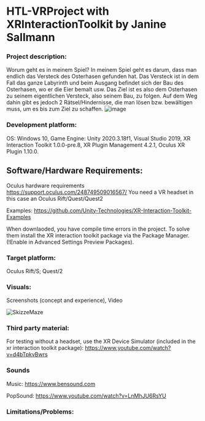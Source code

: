 # HTL-VRProject with XRInteractionToolkit by Janine Sallmann

### Project description: 
Worum geht es in meinem Spiel?
In meinem Spiel geht es darum, dass man endlich das Versteck des Osterhasen gefunden hat. Das Versteck ist in dem Fall das ganze Labyrinth und beim Ausgang befindet sich der Bau des Osterhasen, wo er die Eier bemalt usw. Das Ziel ist es also dem Osterhasen zu seinem eigentlichen Versteck, also seinem Bau, zu folgen. Auf dem Weg dahin gibt es jedoch 2 Rätsel/Hindernisse, die man lösen bzw. bewältigen muss, um es bis zum Ziel zu schaffen.
![image](https://user-images.githubusercontent.com/100845843/172841515-7d1b09ad-3894-44a2-b4c7-2280b5e3f56e.png)


### Development platform: 
OS: Windows 10, Game Engine: Unity 2020.3.18f1, Visual Studio 2019, XR Interaction Toolkit 1.0.0-pre.8, XR Plugin Management 4.2.1, Oculus XR Plugin 1.10.0.

## Software/Hardware Requirements: 
Oculus hardware requirements https://support.oculus.com/248749509016567/
You need a VR headset in this case an Oculus Rift/Quest/Quest2

Examples: https://github.com/Unity-Technologies/XR-Interaction-Toolkit-Examples

When downlaoded, you have compile time errors in the project. To solve them install the XR interaction toolkit package via the Package Manager. (!Enable in Advanced Settings Preview Packages).

### Target platform: 
Oculus Rift/S; Quest/2

### Visuals: 
Screenshots (concept and experience), Video

![SkizzeMaze](https://user-images.githubusercontent.com/28704310/159113247-e0cfe023-79fb-4ffd-b76f-342c55d93ef2.png)

### Third party material: 

For testing without a headset, use the XR Device Simulator (included in the xr interaction toolkit package):  https://www.youtube.com/watch?v=d4bTpkvBwrs
### Sounds

Music: https://www.bensound.com

PopSound: https://www.youtube.com/watch?v=LnMhJU6RsYU

### Limitations/Problems: 


